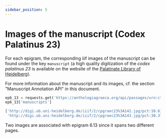 ```yaml
---
sidebar_position: 5
---
```


# Images of the manuscript (Codex Palatinus 23)

For each epigram, the corresponding iiif images of the manuscript can be found under the key `manuscript` (a high quality digitization of the _codex palatinus 23_ is available on the website of the [Palatinate Library of Heidelberg](https://digi.ub.uni-heidelberg.de/diglit/cpgraec23/0079/image,info)).

For more information about the manuscript and its images, cf. the section "Manuscript Annotation API" in this document. 

```python
ep6_13 = requests.get('https://anthologiagraeca.org/api/passages/urn:cts:greekLit:tlg7000.tlg001.ag:6.13').json()
ep6_13['manuscripts']
```
```python
['http://digi.ub.uni-heidelberg.de/iiif/2/cpgraec23%3A142.jpg/pct:10.614886731391586,73.26114119117034,50.355987055016186,4.664723032069971/full/0/default.jpg',
 'http://digi.ub.uni-heidelberg.de/iiif/2/cpgraec23%3A143.jpg/pct:30.37231055564613,13.349681305818653,51.660362990702126,7.613758509494807/full/0/default.jpg']
 ```
 Two images are associated with epigram 6.13 since it spans two different pages. 
